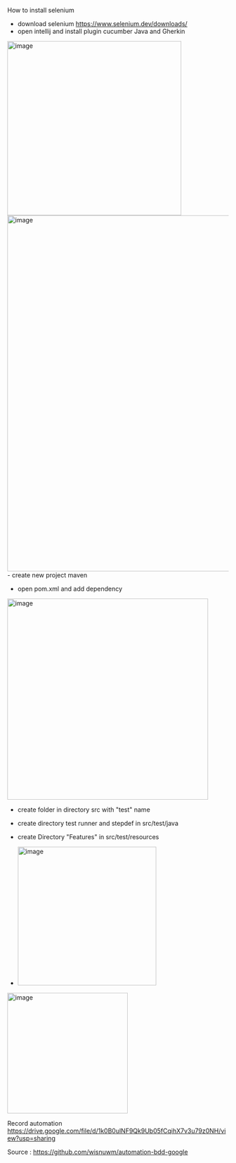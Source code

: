 How to install selenium 
- download selenium https://www.selenium.dev/downloads/ 
- open intellij and install plugin cucumber Java and Gherkin
<img width="396" alt="image" src="https://user-images.githubusercontent.com/102913752/198884840-78b1a460-677b-438d-b6e8-f062e9589f42.png">

<img width="809" alt="image" src="https://user-images.githubusercontent.com/102913752/198884654-1840feee-e332-4bd1-bd4e-06e521d10652.png">
- create new project maven 

- open pom.xml and add dependency 

<img width="457" alt="image" src="https://user-images.githubusercontent.com/102913752/198885984-da6afea6-eb70-434a-bc5e-e6768d2ba8f1.png">


- create folder in directory src with "test" name


- create directory test runner and stepdef in src/test/java

- create  Directory "Features" in src/test/resources

- <img width="315" alt="image" src="https://user-images.githubusercontent.com/102913752/198884743-4cf0234b-42e5-4df8-8117-25a94d0995ae.png">

<img width="274" alt="image" src="https://user-images.githubusercontent.com/102913752/198886107-081b9a39-cdc5-4950-9a76-82a73a5fe97b.png">


Record automation 
 https://drive.google.com/file/d/1k0B0ulNF9Qk9Ub05fCqihX7v3u79z0NH/view?usp=sharing



Source : https://github.com/wisnuwm/automation-bdd-google
